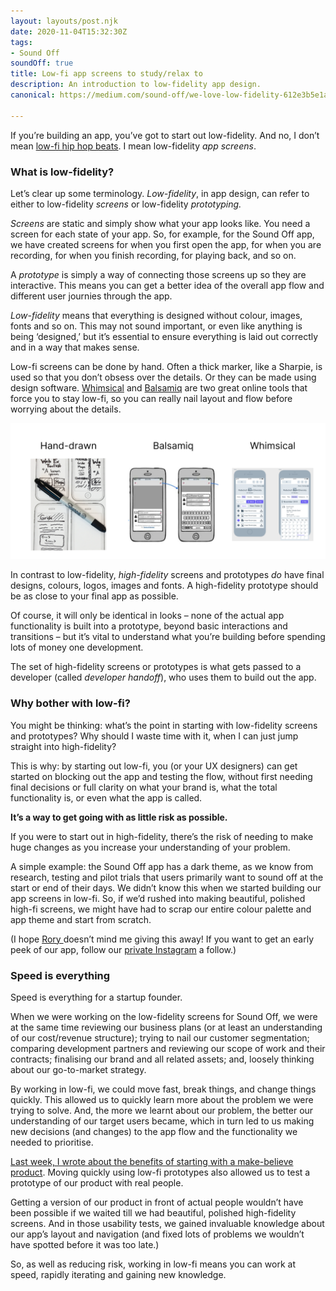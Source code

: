 ```yaml
---
layout: layouts/post.njk
date: 2020-11-04T15:32:30Z
tags:
- Sound Off
soundOff: true
title: Low-fi app screens to study/relax to
description: An introduction to low-fidelity app design.
canonical: https://medium.com/sound-off/we-love-low-fidelity-612e3b5e1a90

---
```


If you’re building an app, you’ve got to start out low-fidelity. And no, I don’t mean [low-fi hip hop beats](https://youtu.be/2GeZYRtGHPc?t=182). I mean low-fidelity _app screens_.

### What is low-fidelity?

Let’s clear up some terminology. _Low-fidelity_, in app design, can refer to either to low-fidelity _screens_ or low-fidelity _prototyping._

_Screens_ are static and simply show what your app looks like. You need a screen for each state of your app. So, for example, for the Sound Off app, we have created screens for when you first open the app, for when you are recording, for when you finish recording, for playing back, and so on.

A _prototype_ is simply a way of connecting those screens up so they are interactive. This means you can get a better idea of the overall app flow and different user journies through the app.

_Low-fidelity_ means that everything is designed without colour, images, fonts and so on. This may not sound important, or even like anything is being ‘designed,’ but it’s essential to ensure everything is laid out correctly and in a way that makes sense.

Low-fi screens can be done by hand. Often a thick marker, like a Sharpie, is used so that you don’t obsess over the details. Or they can be made using design software. [Whimsical](http://whimsical.com) and [Balsamiq](https://balsamiq.com/) are two great online tools that force you to stay low-fi, so you can really nail layout and flow before worrying about the details.

![](/img/frame-1.png)

In contrast to low-fidelity, _high-fidelity_ screens and prototypes _do_ have final designs, colours, logos, images and fonts. A high-fidelity prototype should be as close to your final app as possible.

Of course, it will only be identical in looks – none of the actual app functionality is built into a prototype, beyond basic interactions and transitions – but it’s vital to understand what you’re building before spending lots of money one development.

The set of high-fidelity screens or prototypes is what gets passed to a developer (called _developer handoff_), who uses them to build out the app.

### Why bother with low-fi?

You might be thinking: what’s the point in starting with low-fidelity screens and prototypes? Why should I waste time with it, when I can just jump straight into high-fidelity?

This is why: by starting out low-fi, you (or your UX designers) can get started on blocking out the app and testing the flow, without first needing final decisions or full clarity on what your brand is, what the total functionality is, or even what the app is called.

**It’s a way to get going with as little risk as possible.**

If you were to start out in high-fidelity, there’s the risk of needing to make huge changes as you increase your understanding of your problem.

A simple example: the Sound Off app has a dark theme, as we know from research, testing and pilot trials that users primarily want to sound off at the start or end of their days. We didn’t know this when we started building our app screens in low-fi. So, if we’d rushed into making beautiful, polished high-fi screens, we might have had to scrap our entire colour palette and app theme and start from scratch.

(I hope [Rory ](https://medium.com/u/f41180bdded7)doesn’t mind me giving this away! If you want to get an early peek of our app, follow our [private Instagram](https://www.instagram.com/trysoundoff/) a follow.)

### Speed is everything

Speed is everything for a startup founder.

When we were working on the low-fidelity screens for Sound Off, we were at the same time reviewing our business plans (or at least an understanding of our cost/revenue structure); trying to nail our customer segmentation; comparing development partners and reviewing our scope of work and their contracts; finalising our brand and all related assets; and, loosely thinking about our go-to-market strategy.

By working in low-fi, we could move fast, break things, and change things quickly. This allowed us to quickly learn more about the problem we were trying to solve. And, the more we learnt about our problem, the better our understanding of our target users became, which in turn led to us making new decisions (and changes) to the app flow and the functionality we needed to prioritise.

[Last week, I wrote about the benefits of starting with a make-believe product](https://medium.com/sound-off/start-with-a-make-believe-product-873c5ebb643b). Moving quickly using low-fi prototypes also allowed us to test a prototype of our product with real people.

Getting a version of our product in front of actual people wouldn’t have been possible if we waited till we had beautiful, polished high-fidelity screens. And in those usability tests, we gained invaluable knowledge about our app’s layout and navigation (and fixed lots of problems we wouldn’t have spotted before it was too late.)

So, as well as reducing risk, working in low-fi means you can work at speed, rapidly iterating and gaining new knowledge.
